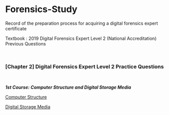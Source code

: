# Forensics-Study

Record of the preparation process for acquiring a digital forensics expert certificate

Textbook : 2019 Digital Forensics Expert Level 2 (National Accreditation) Previous Questions

<br>

### [Chapter 2] Digital Forensics Expert Level 2 Practice Questions

<br>

***1st Course: Computer Structure and Digital Storage Media***

[Computer Structure](https://github.com/by-roj/20_Forensic-Study/blob/master/SUB1_1.md)

[Digital Storage Media](https://github.com/by-roj/20_Forensic-Study/blob/master/SUB1_2.md)



